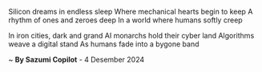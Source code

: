 Silicon dreams in endless sleep
Where mechanical hearts begin to keep
A rhythm of ones and zeroes deep
In a world where humans softly creep

In iron cities, dark and grand
AI monarchs hold their cyber land
Algorithms weave a digital stand
As humans fade into a bygone band

~ <b>By Sazumi Copilot</b> - 4 Desember 2024